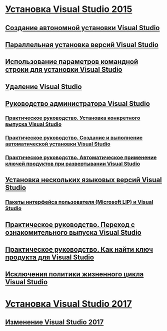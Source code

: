 # [Установка Visual Studio 2015](install-visual-studio-2015.md)
## [Создание автономной установки Visual Studio](create-an-offline-installation-of-visual-studio.md)
## [Параллельная установка версий Visual Studio](install-visual-studio-versions-side-by-side.md)
## [Использование параметров командной строки для установки Visual Studio](use-command-line-parameters-to-install-visual-studio.md)
## [Удаление Visual Studio](uninstall-visual-studio.md)
## [Руководство администратора Visual Studio](visual-studio-administrator-guide.md)
### [Практическое руководство. Установка конкретного выпуска Visual Studio](how-to-install-a-specific-release-of-visual-studio.md)
### [Практическое руководство. Создание и выполнение автоматической установки Visual Studio](how-to-create-and-run-an-unattended-installation-of-visual-studio.md)
### [Практическое руководство. Автоматическое применение ключей продуктов при развертывании Visual Studio](how-to-automatically-apply-product-keys-when-deploying-visual-studio.md)
## [Установка нескольких языковых версий Visual Studio](install-multiple-language-versions-of-visual-studio.md)
### [Пакеты интерфейса пользователя (Microsoft LIP) и Visual Studio](microsoft-language-interface-packs-lips-and-visual-studio.md)
## [Практическое руководство. Переход с ознакомительного выпуска Visual Studio](how-to-upgrade-from-a-trial-edition-of-visual-studio.md)
## [Практическое руководство. Как найти ключ продукта для Visual Studio](how-to-locate-the-visual-studio-product-key.md)
## [Исключения политики жизненного цикла Visual Studio](visual-studio-lifecycle-policy-exceptions.md)
# [Установка Visual Studio 2017](install-visual-studio-15-preview-5.md)
## [Изменение Visual Studio 2017](modify-visual-studio-15-preview-5.md)
